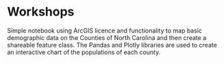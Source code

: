 # Workshops
Simple notebook using ArcGIS licence and functionality to map basic demographic data on the Counties of North Carolina and then create a shareable feature class.
The Pandas and Plotly libraries are used to create an interactive chart of the populations of each county.

